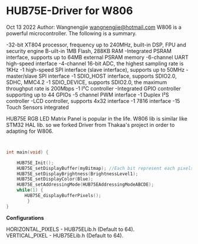 # HUB75E-Driver for W806 
Oct 13 2022
Author: Wangnengjie
wangnengjie@hotmail.com
W806 is a powerful microcontroller. The following is a summary.

-32-bit XT804 processor, frequency up to 240MHz, built-in DSP, FPU and security engine
B-uilt-in 1MB Flash, 288KB RAM
-Integrated PSRAM interface, supports up to 64MB external PSRAM memory
-6-channel UART high-speed interface
-4-channel 16-bit ADC, the highest sampling rate is 1KHz
-1 high-speed SPI interface (slave interface), supports up to 50MHz
-master/slave SPI interface
-1 SDIO_HOST interface, supports SDIO2.0, SDHC, MMC4.2
-1 SDIO_DEVICE, supports SDIO2.0, the maximum throughput rate is 200Mbps
-1 I²C controller
-Integrated GPIO controller supporting up to 44 GPIOs
-5 channel PWM interface
-1 Duplex I²S controller
-LCD controller, supports 4x32 interface
-1 7816 interface
-15 Touch Sensors integrated


HUB75E RGB LED Matrix Panel is popular in the life. W806 lib is similar like STM32 HAL lib. so we forked Driver from Thakaa's project in order to adapting for W806. 
```C


int main(void) {

	HUB75E_Init();
	HUB75E_setDisplayBuffer(myBitmap); //Each bit represent each pixels. 1 Byte contains 8 pixels 
	HUB75E_setDisplayBrightness(BrightnessLevel1);
	HUB75E_setDisplayColor(Blue);
	HUB75E_setAddressingMode(HUB75EAddressingModeABCDE);
	while(1) {
 	   HUB75E_displayBufferPixels();
        }
}

```
**Configurations**

HORIZONTAL_PIXELS - HUB75ELib.h (Default to 64).  
VERTICAL_PIXEL - HUB75ELib.h (Default to 64).



